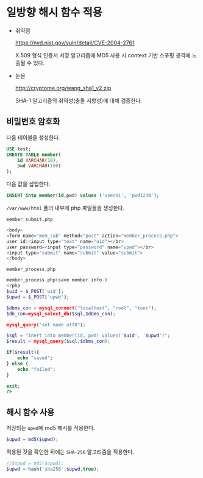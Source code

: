 # 일방향 해시 함수 적용

* 취약점

  https://nvd.nist.gov/vuln/detail/CVE-2004-2761

  X.509 형식 인증서 서명 알고리즘에 MD5 사용 시 context 기반 스푸핑 공격에 노출될 수 있다.

* 논문

  http://cryptome.org/wang_sha1_v2.zip

  SHA-1 알고리즘의 취약성(충돌 저항성)에 대해 검증한다.

## 비밀번호 암호화

다음 테이블을 생성한다.

```sql
USE test;
CREATE TABLE member(
    id VARCHAR(10),
    pwd VARCHAR(100)
);
```

다음 값을 삽입한다.

```sql
INSERT into member(id,pwd) values ('user01', 'pwd1234');
```

`/var/www/html` 폴더 내부에 php 파일들을 생성한다.

`member_submit.php`

```php
<body>
<form name="mem_sub" method="post" action="member_process.php">
user id:<input type="text" name="uid"></br>
user password=<input type="password" name="upwd"></br>
<input type="submit" name="submit" value="submit">
</body>
```

`member_process.php`

```php
member_process.php(save member info.)
<?php
$uid = $_POST['uid'];
$upwd = $_POST['upwd'];

$dbms_con = mysql_connect("localhost", "root", "toor");
$db_con=mysql_select_db($sql,$dbms_con);

mysql_query("set name utf8");

$sql = "inert into member(id, pwd) values('$uid', '$upwd')";
$result = mysql_query($sql,$dbms_con);

if($result){
    echo "saved";
} else {
    echo "failed";
}

exit;
?>
```

## 해시 함수 사용

저장되는 `upwd`에 md5 해시를 적용한다.

```php
$upwd = md5($upwd);
```

적용된 것을 확인한 뒤에는 `SHA-256` 알고리즘을 적용한다.

```php
//$upwd = md5($upwd);
$upwd = hash('sha256',$upwd,true);
```
